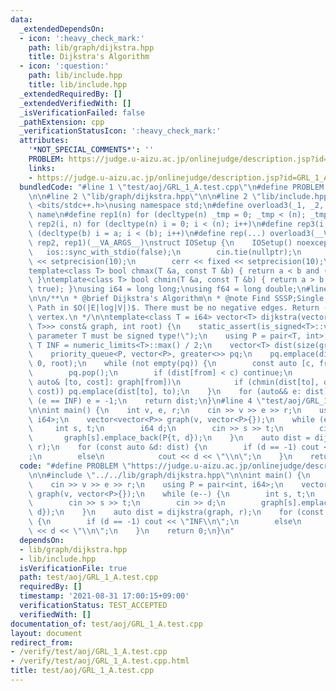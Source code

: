 ```yaml
---
data:
  _extendedDependsOn:
  - icon: ':heavy_check_mark:'
    path: lib/graph/dijkstra.hpp
    title: Dijkstra's Algorithm
  - icon: ':question:'
    path: lib/include.hpp
    title: lib/include.hpp
  _extendedRequiredBy: []
  _extendedVerifiedWith: []
  _isVerificationFailed: false
  _pathExtension: cpp
  _verificationStatusIcon: ':heavy_check_mark:'
  attributes:
    '*NOT_SPECIAL_COMMENTS*': ''
    PROBLEM: https://judge.u-aizu.ac.jp/onlinejudge/description.jsp?id=GRL_1_A
    links:
    - https://judge.u-aizu.ac.jp/onlinejudge/description.jsp?id=GRL_1_A
  bundledCode: "#line 1 \"test/aoj/GRL_1_A.test.cpp\"\n#define PROBLEM \"https://judge.u-aizu.ac.jp/onlinejudge/description.jsp?id=GRL_1_A\"\
    \n\n#line 2 \"lib/graph/dijkstra.hpp\"\n\n#line 2 \"lib/include.hpp\"\n\n#include\
    \ <bits/stdc++.h>\nusing namespace std;\n#define overload3(_1, _2, _3, name, ...)\
    \ name\n#define rep1(n) for (decltype(n) _tmp = 0; _tmp < (n); _tmp++)\n#define\
    \ rep2(i, n) for (decltype(n) i = 0; i < (n); i++)\n#define rep3(i, a, b) for\
    \ (decltype(b) i = a; i < (b); i++)\n#define rep(...) overload3(__VA_ARGS__, rep3,\
    \ rep2, rep1)(__VA_ARGS__)\nstruct IOSetup {\n    IOSetup() noexcept {\n     \
    \   ios::sync_with_stdio(false);\n        cin.tie(nullptr);\n        cout << fixed\
    \ << setprecision(10);\n        cerr << fixed << setprecision(10);\n    }\n} iosetup;\n\
    template<class T> bool chmax(T &a, const T &b) { return a < b and (a = b, true);\
    \ }\ntemplate<class T> bool chmin(T &a, const T &b) { return a > b and (a = b,\
    \ true); }\nusing i64 = long long;\nusing f64 = long double;\n#line 4 \"lib/graph/dijkstra.hpp\"\
    \n\n/**\n * @brief Dijkstra's Algorithm\n * @note Find SSSP;Single Source Shortest\
    \ Path in $O(|E|log|V|)$. There must be no negative edges. Return -1 for unreachable\
    \ vertex.\n */\n\ntemplate<class T = i64> vector<T> dijkstra(vector<vector<pair<int,\
    \ T>>> const& graph, int root) {\n    static_assert(is_signed<T>::value, \"template\
    \ parameter T must be signed type!\");\n    using P = pair<T, int>;\n    constexpr\
    \ T INF = numeric_limits<T>::max() / 2;\n    vector<T> dist(size(graph), INF);\n\
    \    priority_queue<P, vector<P>, greater<>> pq;\n    pq.emplace(dist[root] =\
    \ 0, root);\n    while (not empty(pq)) {\n        const auto [c, from] = pq.top();\n\
    \        pq.pop();\n        if (dist[from] < c) continue;\n        for (const\
    \ auto& [to, cost]: graph[from])\n            if (chmin(dist[to], dist[from] +\
    \ cost)) pq.emplace(dist[to], to);\n    }\n    for (auto&& e: dist)\n        if\
    \ (e == INF) e = -1;\n    return dist;\n}\n#line 4 \"test/aoj/GRL_1_A.test.cpp\"\
    \n\nint main() {\n    int v, e, r;\n    cin >> v >> e >> r;\n    using P = pair<int,\
    \ i64>;\n    vector<vector<P>> graph(v, vector<P>{});\n    while (e--) {\n   \
    \     int s, t;\n        i64 d;\n        cin >> s >> t;\n        cin >> d;\n \
    \       graph[s].emplace_back(P{t, d});\n    }\n    auto dist = dijkstra(graph,\
    \ r);\n    for (const auto &d: dist) {\n        if (d == -1) cout << \"INF\\n\"\
    ;\n        else\n            cout << d << \"\\n\";\n    }\n    return 0;\n}\n"
  code: "#define PROBLEM \"https://judge.u-aizu.ac.jp/onlinejudge/description.jsp?id=GRL_1_A\"\
    \n\n#include \"../../lib/graph/dijkstra.hpp\"\n\nint main() {\n    int v, e, r;\n\
    \    cin >> v >> e >> r;\n    using P = pair<int, i64>;\n    vector<vector<P>>\
    \ graph(v, vector<P>{});\n    while (e--) {\n        int s, t;\n        i64 d;\n\
    \        cin >> s >> t;\n        cin >> d;\n        graph[s].emplace_back(P{t,\
    \ d});\n    }\n    auto dist = dijkstra(graph, r);\n    for (const auto &d: dist)\
    \ {\n        if (d == -1) cout << \"INF\\n\";\n        else\n            cout\
    \ << d << \"\\n\";\n    }\n    return 0;\n}\n"
  dependsOn:
  - lib/graph/dijkstra.hpp
  - lib/include.hpp
  isVerificationFile: true
  path: test/aoj/GRL_1_A.test.cpp
  requiredBy: []
  timestamp: '2021-08-31 17:00:15+09:00'
  verificationStatus: TEST_ACCEPTED
  verifiedWith: []
documentation_of: test/aoj/GRL_1_A.test.cpp
layout: document
redirect_from:
- /verify/test/aoj/GRL_1_A.test.cpp
- /verify/test/aoj/GRL_1_A.test.cpp.html
title: test/aoj/GRL_1_A.test.cpp
---
```

